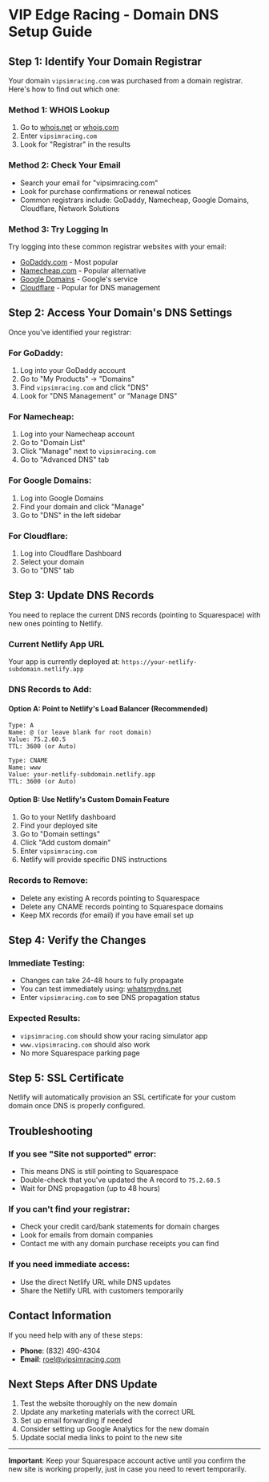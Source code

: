 # VIP Edge Racing - Domain DNS Setup Guide

## Step 1: Identify Your Domain Registrar

Your domain `vipsimracing.com` was purchased from a domain registrar. Here's how to find out which one:

### Method 1: WHOIS Lookup
1. Go to [whois.net](https://whois.net) or [whois.com](https://whois.com)
2. Enter `vipsimracing.com`
3. Look for "Registrar" in the results

### Method 2: Check Your Email
- Search your email for "vipsimracing.com" 
- Look for purchase confirmations or renewal notices
- Common registrars include: GoDaddy, Namecheap, Google Domains, Cloudflare, Network Solutions

### Method 3: Try Logging In
Try logging into these common registrar websites with your email:
- [GoDaddy.com](https://godaddy.com) - Most popular
- [Namecheap.com](https://namecheap.com) - Popular alternative
- [Google Domains](https://domains.google.com) - Google's service
- [Cloudflare](https://dash.cloudflare.com) - Popular for DNS management

## Step 2: Access Your Domain's DNS Settings

Once you've identified your registrar:

### For GoDaddy:
1. Log into your GoDaddy account
2. Go to "My Products" → "Domains"
3. Find `vipsimracing.com` and click "DNS"
4. Look for "DNS Management" or "Manage DNS"

### For Namecheap:
1. Log into your Namecheap account
2. Go to "Domain List"
3. Click "Manage" next to `vipsimracing.com`
4. Go to "Advanced DNS" tab

### For Google Domains:
1. Log into Google Domains
2. Find your domain and click "Manage"
3. Go to "DNS" in the left sidebar

### For Cloudflare:
1. Log into Cloudflare Dashboard
2. Select your domain
3. Go to "DNS" tab

## Step 3: Update DNS Records

You need to replace the current DNS records (pointing to Squarespace) with new ones pointing to Netlify.

### Current Netlify App URL
Your app is currently deployed at: `https://your-netlify-subdomain.netlify.app`

### DNS Records to Add:

#### Option A: Point to Netlify's Load Balancer (Recommended)
```
Type: A
Name: @ (or leave blank for root domain)
Value: 75.2.60.5
TTL: 3600 (or Auto)

Type: CNAME
Name: www
Value: your-netlify-subdomain.netlify.app
TTL: 3600 (or Auto)
```

#### Option B: Use Netlify's Custom Domain Feature
1. Go to your Netlify dashboard
2. Find your deployed site
3. Go to "Domain settings"
4. Click "Add custom domain"
5. Enter `vipsimracing.com`
6. Netlify will provide specific DNS instructions

### Records to Remove:
- Delete any existing A records pointing to Squarespace
- Delete any CNAME records pointing to Squarespace domains
- Keep MX records (for email) if you have email set up

## Step 4: Verify the Changes

### Immediate Testing:
- Changes can take 24-48 hours to fully propagate
- You can test immediately using: [whatsmydns.net](https://whatsmydns.net)
- Enter `vipsimracing.com` to see DNS propagation status

### Expected Results:
- `vipsimracing.com` should show your racing simulator app
- `www.vipsimracing.com` should also work
- No more Squarespace parking page

## Step 5: SSL Certificate

Netlify will automatically provision an SSL certificate for your custom domain once DNS is properly configured.

## Troubleshooting

### If you see "Site not supported" error:
- This means DNS is still pointing to Squarespace
- Double-check that you've updated the A record to `75.2.60.5`
- Wait for DNS propagation (up to 48 hours)

### If you can't find your registrar:
- Check your credit card/bank statements for domain charges
- Look for emails from domain companies
- Contact me with any domain purchase receipts you can find

### If you need immediate access:
- Use the direct Netlify URL while DNS updates
- Share the Netlify URL with customers temporarily

## Contact Information

If you need help with any of these steps:
- **Phone**: (832) 490-4304
- **Email**: roel@vipsimracing.com

## Next Steps After DNS Update

1. Test the website thoroughly on the new domain
2. Update any marketing materials with the correct URL
3. Set up email forwarding if needed
4. Consider setting up Google Analytics for the new domain
5. Update social media links to point to the new site

---

**Important**: Keep your Squarespace account active until you confirm the new site is working properly, just in case you need to revert temporarily.